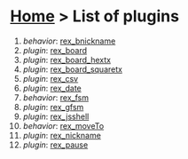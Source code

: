 # [Home](index.html) > List of plugins

1. *behavior*: [rex_bnickname](rex_bnickname.html)
2. *plugin*: [rex_board](rex_board.html)
3. *plugin*: [rex_board_hextx](rex_board_hextx.html)
4. *plugin*: [rex_board_squaretx](rex_board_squaretx.html)
5. *plugin*: [rex_csv](rex_csv.html)
6. *plugin*: [rex_date](rex_date.html)
7. *behavior*: [rex_fsm](rex_fsm.html)
8. *plugin*: [rex_gfsm](rex_gfsm.html)
9. *plugin*: [rex_jsshell](rex_jsshell.html)
10. *behavior*: [rex_moveTo](rex_moveto.html)
11. *plugin*: [rex_nickname](rex_nickname.html)
12. *plugin*: [rex_pause](rex_pause.html)

